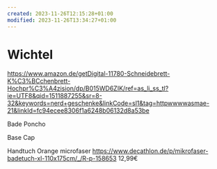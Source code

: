 ```yaml
---
created: 2023-11-26T12:15:28+01:00
modified: 2023-11-26T13:34:27+01:00
---
```


# Wichtel

https://www.amazon.de/getDigital-11780-Schneidebrett-K%C3%BCchenbrett-Hochpr%C3%A4zision/dp/B015WD6ZIK/ref=as_li_ss_tl?ie=UTF8&qid=1511887255&sr=8-32&keywords=nerd+geschenke&linkCode=sl1&tag=httpwwwwasmae-21&linkId=fc94ecee8306f1a6248b06132d8a53be

Bade Poncho

Base Cap

Handtuch Orange microfaser 
https://www.decathlon.de/p/mikrofaser-badetuch-xl-110x175cm/_/R-p-158653 12,99€
